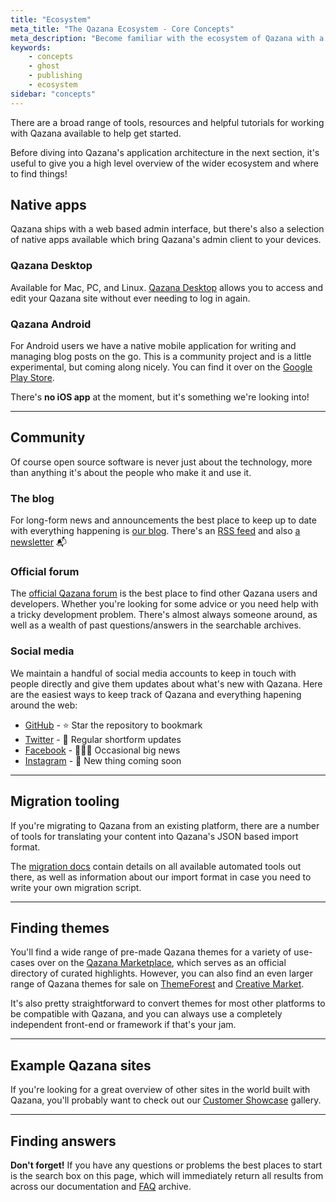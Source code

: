 ```yaml
---
title: "Ecosystem"
meta_title: "The Qazana Ecosystem - Core Concepts"
meta_description: "Become familiar with the ecosystem of Qazana with a top-level overview and useful links to get you started."
keywords:
    - concepts
    - ghost
    - publishing
    - ecosystem
sidebar: "concepts"
---
```


There are a broad range of tools, resources and helpful tutorials for working with Qazana available to help  get started.

Before diving into Qazana's application architecture in the next section, it's useful to give you a high level overview of the wider ecosystem and where to find things!


## Native apps

Qazana ships with a web based admin interface, but there's also a selection of native apps available which bring Qazana's admin client to your devices.

### Qazana Desktop

Available for Mac, PC, and Linux. [Qazana Desktop](https://qazana.net/downloads/) allows you to access and edit your Qazana site without ever needing to log in again.

### Qazana Android

For Android users we have a native mobile application for writing and managing blog posts on the go. This is a community project and is a little experimental, but coming along nicely. You can find it over on the [Google Play Store](https://play.google.com/store/apps/details?id=org.ghost.android).

There's **no iOS app** at the moment, but it's something we're looking into!

---

## Community

Of course open source software is never just about the technology, more than anything it's about the people who make it and use it.

### The blog

For long-form news and announcements the best place to keep up to date with everything happening is [our blog](https://blog.qazana.net). There's an [RSS feed](https://blog.qazana.net/rss/) and also [a newsletter](https://blog.qazana.net/newsletter/) 📬

### Official forum

The [official Qazana forum](https://forum.qazana.net) is the best place to find other Qazana users and developers. Whether you're looking for some advice or you need help with a tricky development problem. There's almost always someone around, as well as a wealth of past questions/answers in the searchable archives.

### Social media

We maintain a handful of social media accounts to keep in touch with people directly and give them updates about what's new with Qazana. Here are the easiest ways to keep track of Qazana and everything hapening around the web:


- [GitHub](https://github.com/tryghost/ghost) - ⭐️ Star the repository to bookmark
- [Twitter](https://twitter.com/ghost) - 🐧 Regular shortform updates
- [Facebook](https://www.facebook.com/ghost) - 👩🏻‍💻 Occasional big news
- [Instagram](https://www.instagram.com/ghost) - 🤫 New thing coming soon

---

## Migration tooling

If you're migrating to Qazana from an existing platform, there are a number of tools for translating your content into Qazana's JSON based import format.

The [migration docs](/api/migration/) contain details on all available automated tools out there, as well as information about our import format in case you need to write your own migration script.

---

## Finding themes

You'll find a wide range of pre-made Qazana themes for a variety of use-cases over on the [Qazana Marketplace](https://marketplace.qazana.net), which serves as an official directory of curated highlights. However, you can also find an even larger range of Qazana themes for sale on [ThemeForest](https://themeforest.net/category/blogging/ghost-themes) and [Creative Market](https://creativemarket.com/themes/ghost).

It's also pretty straightforward to convert themes for most other platforms to be compatible with Qazana, and you can always use a completely independent front-end or framework if that's your jam.

---

## Example Qazana sites

If you're looking for a great overview of other sites in the world built with Qazana, you'll probably want to check out our [Customer Showcase](https://qazana.net/customers/) gallery.

---

## Finding answers

**Don't forget!** If you have any questions or problems the best places to start is the search box on this page, which will immediately return all results from across our documentation and [FAQ](/faq/) archive.
